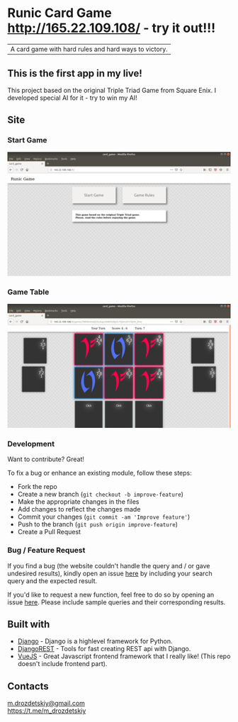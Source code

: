 # Runic Card Game   http://165.22.109.108/ - try it out!!!
<table>
<tr>
<td>
  A card game with hard rules and hard ways to victory.
</td>
</tr>
</table>


## This is the first app in my live!
This project based on the original Triple Triad Game from Square Enix.
I developed special AI for it - try to win my AI!

## Site

### Start Game
![](https://github.com/Drozdetskiy/static_for_readme/blob/master/Screenshot%20from%202019-05-30%2012-12-09.png)
### Game Table
![](https://github.com/Drozdetskiy/static_for_readme/blob/master/Screenshot%20from%202019-05-30%2012-13-19.png)

### Development
Want to contribute? Great!

To fix a bug or enhance an existing module, follow these steps:

- Fork the repo
- Create a new branch (`git checkout -b improve-feature`)
- Make the appropriate changes in the files
- Add changes to reflect the changes made
- Commit your changes (`git commit -am 'Improve feature'`)
- Push to the branch (`git push origin improve-feature`)
- Create a Pull Request

### Bug / Feature Request

If you find a bug (the website couldn't handle the query and / or gave undesired results), kindly open an issue [here](https://github.com/Drozdetskiy/runic_game/issues/new) by including your search query and the expected result.

If you'd like to request a new function, feel free to do so by opening an issue [here](https://github.com/Drozdetskiy/runic_game/issues/new). Please include sample queries and their corresponding results.


## Built with

- [Django](https://www.djangoproject.com/) - Django is a highlevel framework for Python.
- [DjangoREST](https://www.django-rest-framework.org/) - Tools for fast creating REST api with Django.
- [VueJS](https://vuejs.org/) - Great Javascript frontend framework that I really like! (This repo doesn't include  frontend part).


## Contacts
m.drozdetskiy@gmail.com<br>
https://t.me/m_drozdetskiy
